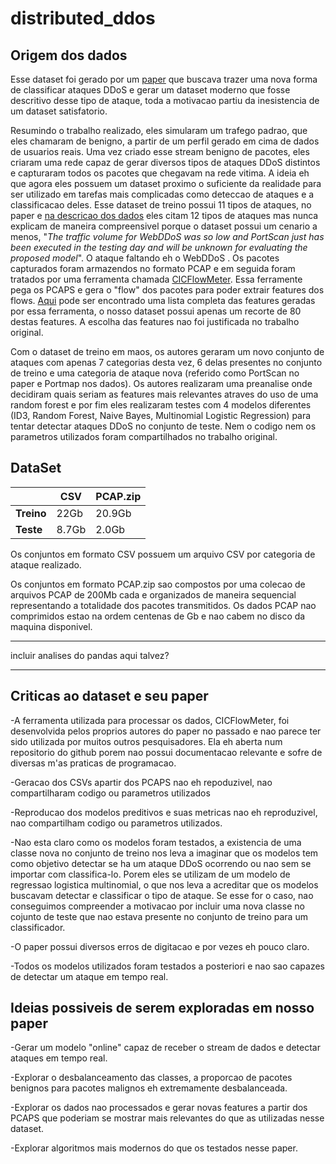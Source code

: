 # distributed_ddos

##  Origem dos dados

Esse dataset foi gerado por um [paper](https://ieeexplore.ieee.org/document/8888419) que buscava trazer uma nova forma de classificar ataques DDoS e gerar um dataset moderno que fosse descritivo desse tipo de ataque, toda a motivacao partiu da inesistencia de um dataset satisfatorio. 

Resumindo o trabalho realizado, eles simularam um trafego padrao, que eles chamaram de benigno, a partir de um perfil gerado em cima de dados de usuarios reais. Uma vez criado esse stream benigno de pacotes, eles criaram uma rede capaz de gerar diversos tipos de ataques DDoS distintos e capturaram todos os pacotes que chegavam na rede vitima. A ideia eh que agora eles possuem um dataset proximo o suficiente da realidade para ser utilizado em tarefas mais complicadas como deteccao de ataques e a classificacao deles. Esse dataset de treino possui 11 tipos de ataques, no paper e [na descricao dos dados](https://www.unb.ca/cic/datasets/ddos-2019.html) eles citam 12 tipos de ataques mas nunca explicam de maneira compreensivel porque o dataset possui um cenario a menos, "*The traffic volume for WebDDoS was so low and PortScan just has been executed in the testing day and will be unknown for evaluating the proposed model*". O ataque faltando eh o WebDDoS . 
Os pacotes capturados foram armazendos no formato PCAP e em seguida foram tratados por uma ferramenta chamada [CICFlowMeter](https://github.com/ahlashkari/CICFlowMeter). Essa ferramente pega os PCAPS e gera o "flow" dos pacotes para poder extrair features dos flows. [Aqui](https://github.com/ahlashkari/CICFlowMeter/blob/master/ReadMe.txt) pode ser encontrado uma lista completa das features geradas por essa ferramenta, o nosso dataset possui apenas um recorte de 80 destas features. A escolha das features nao foi justificada no trabalho original.

Com o dataset de treino em maos, os autores geraram um novo conjunto de ataques com apenas 7 categorias desta vez, 6 delas presentes no conjunto de treino e uma categoria de ataque nova (referido como PortScan no paper e Portmap nos dados). Os autores realizaram uma preanalise onde decidiram quais seriam as features mais relevantes atraves do uso de uma random forest e por fim eles realizaram testes com 4 modelos diferentes (ID3, Random Forest, Naive Bayes, Multinomial Logistic Regression) para tentar detectar ataques DDoS no conjunto de teste. Nem o codigo nem os parametros utilizados foram compartilhados no trabalho original.



## DataSet
|          | CSV   | PCAP.zip |
|----------|-------|----------|
| **Treino** | 22Gb  | 20.9Gb   |
| **Teste** | 8.7Gb | 2.0Gb    |

Os conjuntos em formato CSV possuem um arquivo CSV por categoria de ataque realizado.

Os conjuntos em formato PCAP.zip sao compostos por uma colecao de arquivos PCAP de 200Mb cada e organizados de maneira sequencial representando a totalidade dos pacotes transmitidos.
Os dados PCAP nao comprimidos estao na ordem centenas de Gb e nao cabem no disco da maquina disponivel.


_____
incluir analises do pandas aqui talvez?
_________



## Criticas ao dataset e seu paper

-A ferramenta utilizada para processar os dados, CICFlowMeter, foi desenvolvida pelos proprios autores do paper no passado e nao parece ter sido utilizada por muitos outros pesquisadores. Ela eh aberta num repositorio do github porem nao possui documentacao relevante e sofre de diversas m'as praticas de programacao.

-Geracao dos CSVs apartir dos PCAPS nao eh repoduzivel, nao compartilharam codigo ou parametros utilizados

-Reproducao dos modelos preditivos e suas metricas nao eh reproduzivel, nao compartilham codigo ou parametros utilizados. 

-Nao esta claro como os modelos foram testados, a existencia de uma classe nova no conjunto de treino nos leva a imaginar que os modelos tem como objetivo detectar se ha um ataque DDoS ocorrendo ou nao sem se importar com classifica-lo. Porem eles se utilizam de um modelo de regressao logistica multinomial, o que nos leva a acreditar que os modelos buscavam detectar e classificar o tipo de ataque. Se esse for o caso, nao conseguimos compreender a motivacao por incluir uma nova classe no cojunto de teste que nao estava presente no conjunto de treino para um classificador.

-O paper possui diversos erros de digitacao e por vezes eh pouco claro.

-Todos os modelos utilizados foram testados a posteriori e nao sao capazes de detectar um ataque em tempo real.


## Ideias possiveis de serem exploradas em nosso paper


-Gerar um modelo "online" capaz de receber o stream de dados e detectar ataques em tempo real.

-Explorar o desbalanceamento das classes, a proporcao de pacotes benignos para pacotes malignos eh extremamente desbalanceada.

-Explorar os dados nao processados e gerar novas features a partir dos PCAPS que poderiam se mostrar mais relevantes do que as utilizadas nesse dataset.

-Explorar algoritmos mais modernos do que os testados nesse paper.


